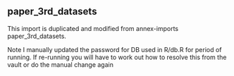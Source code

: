 ## paper_3rd_datasets

This import is duplicated and modified from annex-imports paper_3rd_datasets.

Note I manually updated the password for DB used in R/db.R for period of running. If re-running you will have to work out how to resolve this from the vault or do the manual change again
